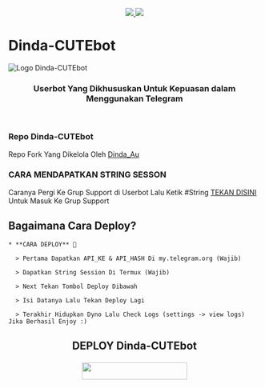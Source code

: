 <p align="center">
  <a href="https://github.com/Ependelope53/GabutC-UBot/fork">
    <img src="https://img.shields.io/github/forks/Ependelope53/GabutC-UBot?label=Fork&style=social">
    
  </a>
  <a href="https://github.com/Ependelope53/GabutC-UBot">
    <img src="https://img.shields.io/github/stars/Ependelope53/GabutC-UBot?style=social">
  </a>
</p>  

# Dinda-CUTEbot
![Logo Dinda-CUTEbot](https://telegra.ph/file/4d44ad01b2ece2fc68a50.jpg)

<h3 align="center">Userbot Yang Dikhususkan Untuk Kepuasan dalam Menggunakan Telegram</h3>
<p align="center">&nbsp;</p>

### Repo Dinda-CUTEbot
Repo Fork Yang Dikelola Oleh [Dinda_Au](https://t.me/DevUnyu_DINDA) 


### CARA MENDAPATKAN STRING SESSON

Caranya Pergi Ke Grup Support di Userbot Lalu Ketik #String [TEKAN DISINI](https://t.me/LordUserbot_Group) Untuk Masuk Ke Grup Support

## Bagaimana Cara Deploy?

```
* **CARA DEPLOY** 🔧

  > Pertama Dapatkan API_KE & API_HASH Di my.telegram.org (Wajib)

  > Dapatkan String Session Di Termux (Wajib)

  > Next Tekan Tombol Deploy Dibawah

  > Isi Datanya Lalu Tekan Deploy Lagi

  > Terakhir Hidupkan Dyno Lalu Check Logs (settings -> view logs) Jika Berhasil Enjoy :)
```
## <p align="center">DEPLOY Dinda-CUTEbot</p>


<p align="center"><a href="https://heroku.com/deploy?template=https://github.com/kurnia665/Dinda-CUTEbot/tree/GabutC-Ubot"> <img src="https://img.shields.io/badge/Deploy%20Ke%20Heroku-magenta?style=flat&logo=heroku" width="210" height="34.45" /></a></p>

<br>
</p>

